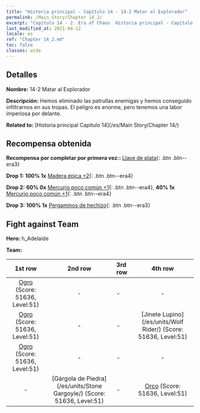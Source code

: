 ```yaml
---
title: "Historia principal - Capítulo 14 - 14-2 Matar al Explorador"
permalink: /Main Story/Chapter 14_2/
excerpt: "Capítulo 14 - 2. Era of Chaos  Historia principal - Capítulo 14_2. 14-2 Matar al Explorador"
last_modified_at: 2021-04-12
locale: es
ref: "Chapter 14_2.md"
toc: false
classes: wide
---
```


## Detalles

 **Nombre:** 14-2 Matar al Explorador

 **Descripción:** Hemos eliminado las patrullas enemigas y hemos conseguido infiltrarnos en sus tropas. El peligro es enorme, pero tenemos una labor imperiosa por delante.

 **Related to:** [Historia principal Capítulo 14](/es/Main Story/Chapter 14/)

## Recompensa obtenida

 **Recompensa por completar por primera vez::** [Llave de plata](/es/Items/con_693/){: .btn .btn--era3}

 **Drop 1:** **100% 1x** [Madera épica +2](/es/Items/mat_48/){: .btn .btn--era4}

 **Drop 2:** **60% 0x** [Mercurio poco común +1](/es/Items/mat_42/){: .btn .btn--era4}, **40% 1x** [Mercurio poco común +1](/es/Items/mat_42/){: .btn .btn--era4}

 **Drop 3:** **100% 1x** [Pergaminos de hechizo](/es/Items/con_694/){: .btn .btn--era3}


## Fight against Team
 **Hero:** h_Adelaide

 **Team:**


  | 1st row | 2nd row | 3rd row | 4th row |
  |:----:|:----:|:----|:----:|
  | [Ogro](/es/units/Ogre/) (Score: 51636, Level:51)  | - | - | - |
  | [Ogro](/es/units/Ogre/) (Score: 51636, Level:51)  | - | - | [Jinete Lupino](/es/units/Wolf Rider/) (Score: 51636, Level:51)  |
  | [Ogro](/es/units/Ogre/) (Score: 51636, Level:51)  | - | - | - |
  | - | [Gárgola de Piedra](/es/units/Stone Gargoyle/) (Score: 51636, Level:51)  | - | [Orco](/es/units/Orc/) (Score: 51636, Level:51)  |


